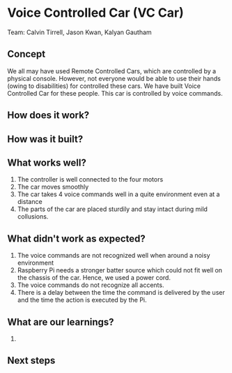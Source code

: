 # Voice Controlled Car (VC Car)

Team: Calvin Tirrell, Jason Kwan, Kalyan Gautham

## Concept

We all may have used Remote Controlled Cars, which are controlled by a physical console. 
However, not everyone would be able to use their hands (owing to disabilities) for controlled these cars.
We have built Voice Controlled Car for these people. This car is controlled by voice commands.

## How does it work?



## How was it built?



## What works well?
1. The controller is well connected to the four motors
2. The car moves smoothly
3. The car takes 4 voice commands well in a quite environment even at a distance
4. The parts of the car are placed sturdily and stay intact during mild collusions.


## What didn't work as expected?
1. The voice commands are not recognized well when around a noisy environment
2. Raspberry Pi needs a stronger batter source which could not fit well on the chassis of the car. Hence, we used a power cord.
3. The voice commands do not recognize all accents.
4. There is a delay between the time the command is delivered by the user and the time the action is executed by the Pi.


## What are our learnings?
1. 


## Next steps
